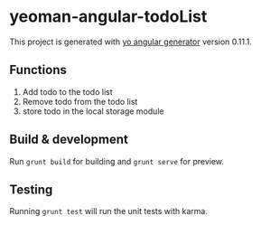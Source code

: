 # yeoman-angular-todoList

This project is generated with [yo angular generator](https://github.com/yeoman/generator-angular)
version 0.11.1.
## Functions
1. Add todo to the todo list 
2. Remove todo from the todo list
3. store todo in the local storage module

## Build & development

Run `grunt build` for building and `grunt serve` for preview.

## Testing

Running `grunt test` will run the unit tests with karma.
